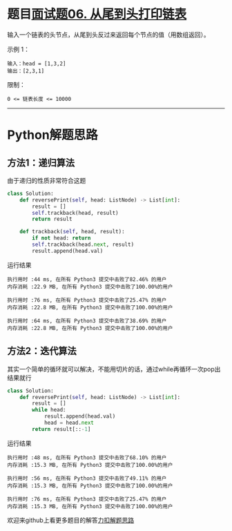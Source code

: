 # 题目[面试题06. 从尾到头打印链表](https://leetcode-cn.com/problems/cong-wei-dao-tou-da-yin-lian-biao-lcof/)

输入一个链表的头节点，从尾到头反过来返回每个节点的值（用数组返回）。

示例 1：

```
输入：head = [1,3,2]
输出：[2,3,1]
```

限制：

```
0 <= 链表长度 <= 10000
```



*****

# Python解题思路

## 方法1：递归算法

由于递归的性质非常符合这题

```python
class Solution:
    def reversePrint(self, head: ListNode) -> List[int]:
        result = []
        self.trackback(head, result)
        return result

    def trackback(self, head, result):
        if not head: return
        self.trackback(head.next, result)
        result.append(head.val)
```

运行结果

```
执行用时 :44 ms, 在所有 Python3 提交中击败了82.46% 的用户
内存消耗 :22.9 MB, 在所有 Python3 提交中击败了100.00%的用户

执行用时 :76 ms, 在所有 Python3 提交中击败了25.47% 的用户
内存消耗 :22.8 MB, 在所有 Python3 提交中击败了100.00%的用户

执行用时 :64 ms, 在所有 Python3 提交中击败了38.69% 的用户
内存消耗 :22.8 MB, 在所有 Python3 提交中击败了100.00%的用户
```

## 方法2：迭代算法

其实一个简单的循环就可以解决，不能用切片的话，通过while再循环一次pop出结果就行

```python
class Solution:
    def reversePrint(self, head: ListNode) -> List[int]:
        result = []
        while head:
            result.append(head.val)
            head = head.next
        return result[::-1]
```

运行结果

```
执行用时 :48 ms, 在所有 Python3 提交中击败了68.10% 的用户
内存消耗 :15.3 MB, 在所有 Python3 提交中击败了100.00%的用户

执行用时 :56 ms, 在所有 Python3 提交中击败了49.11% 的用户
内存消耗 :15.3 MB, 在所有 Python3 提交中击败了100.00%的用户

执行用时 :76 ms, 在所有 Python3 提交中击败了25.47% 的用户
内存消耗 :15.3 MB, 在所有 Python3 提交中击败了100.00%的用户
```



欢迎来github上看更多题目的解答[力扣解题思路](https://github.com/WRAllen/LeetCode)

  